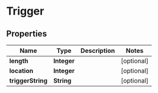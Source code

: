 
# Trigger

## Properties
Name | Type | Description | Notes
------------ | ------------- | ------------- | -------------
**length** | **Integer** |  |  [optional]
**location** | **Integer** |  |  [optional]
**triggerString** | **String** |  |  [optional]



